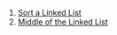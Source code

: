 1. [Sort a Linked List](https://www.codingninjas.com/studio/problems/sort-ll_1115769?source=youtube&campaign=Lovebabbarcodestudio_24thJan&utm_source=youtube&utm_medium=affiliate&utm_campaign=Lovebabbarcodestudio_24thJan&leftPanelTab=1)
2. [Middle of the Linked List](https://leetcode.com/problems/middle-of-the-linked-list/description/)
